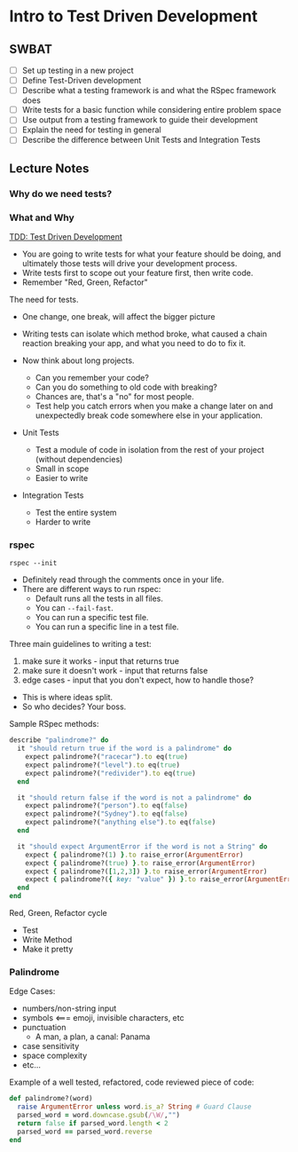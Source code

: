 Intro to Test Driven Development
================================

## SWBAT

- [ ] Set up testing in a new project
- [ ] Define Test-Driven development
- [ ] Describe what a testing framework is and what the RSpec framework does
- [ ] Write tests for a basic function while considering entire problem space
- [ ] Use output from a testing framework to guide their development
- [ ] Explain the need for testing in general
- [ ] Describe the difference between Unit Tests and Integration Tests

## Lecture Notes

### Why do we need tests?

### What and Why

[TDD: Test Driven Development](https://en.wikipedia.org/wiki/Test-driven_development)
- You are going to write tests for what your feature should be doing, and ultimately those tests will drive your development process.
- Write tests first to scope out your feature first, then write code.
- Remember "Red, Green, Refactor"

The need for tests.
- One change, one break, will affect the bigger picture 
- Writing tests can isolate which method broke, what caused a chain reaction breaking your app, and what you need to do to fix it.
- Now think about long projects.
  - Can you remember your code?
  - Can you do something to old code with breaking?
  - Chances are, that's a "no" for most people.
  - Test help you catch errors when you make a change later on and unexpectedly break code somewhere else in your application.

- Unit Tests
  - Test a module of code in isolation from the rest of your project (without dependencies)
  - Small in scope
  - Easier to write
- Integration Tests
  - Test the entire system 
  - Harder to write

### rspec

`rspec --init`

- Definitely read through the comments once in your life.
- There are different ways to run rspec:
  - Default runs all the tests in all files.
  - You can `--fail-fast`.
  - You can run a specific test file.
  - You can run a specific line in a test file.

Three main guidelines to writing a test:

1. make sure it works - input that returns true
2. make sure it doesn't work - input that returns false
3. edge cases - input that you don't expect, how to handle those?
  - This is where ideas split.
  - So who decides? Your boss.

Sample RSpec methods:

```ruby
describe "palindrome?" do
  it "should return true if the word is a palindrome" do
    expect palindrome?("racecar").to eq(true)
    expect palindrome?("level").to eq(true)
    expect palindrome?("redivider").to eq(true)
  end

  it "should return false if the word is not a palindrome" do
    expect palindrome?("person").to eq(false)
    expect palindrome?("Sydney").to eq(false)
    expect palindrome?("anything else").to eq(false)
  end

  it "should expect ArgumentError if the word is not a String" do
    expect { palindrome?(1) }.to raise_error(ArgumentError)
    expect { palindrome?(true) }.to raise_error(ArgumentError)
    expect { palindrome?([1,2,3]) }.to raise_error(ArgumentError)
    expect { palindrome?({ key: "value" }) }.to raise_error(ArgumentError)
  end
end
```

Red, Green, Refactor cycle
- Test
- Write Method
- Make it pretty

### Palindrome

Edge Cases:
- numbers/non-string input
- symbols <=== emoji, invisible characters, etc
- punctuation
  - A man, a plan, a canal: Panama
- case sensitivity
- space complexity
- etc...

Example of a well tested, refactored, code reviewed piece of code:

```ruby
def palindrome?(word)
  raise ArgumentError unless word.is_a? String # Guard Clause
  parsed_word = word.downcase.gsub(/\W/,"")
  return false if parsed_word.length < 2
  parsed_word == parsed_word.reverse
end
```
